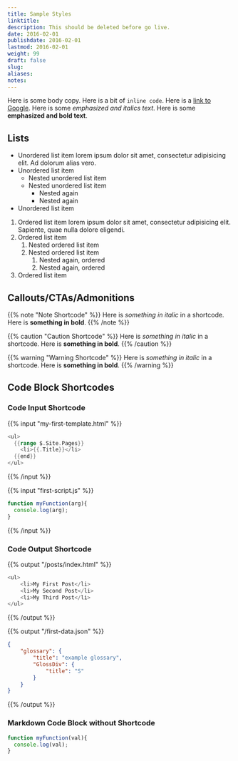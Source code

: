 ```yaml
---
title: Sample Styles
linktitle:
description: This should be deleted before go live.
date: 2016-02-01
publishdate: 2016-02-01
lastmod: 2016-02-01
weight: 99
draft: false
slug:
aliases:
notes:
---
```


Here is some body copy. Here is a bit of `inline code`. Here is a [link to Google](https://www.google.com). Here is some *emphasized and italics text*. Here is some **emphasized and bold text**.

## Lists

* Unordered list item lorem ipsum dolor sit amet, consectetur adipisicing elit. Ad dolorum alias vero.
* Unordered list item
    * Nested unordered list item
    * Nested unordered list item
        * Nested again
        * Nested again
* Unordered list item

1. Ordered list item lorem ipsum dolor sit amet, consectetur adipisicing elit. Sapiente, quae nulla dolore eligendi.
2. Ordered list item
    1. Nested ordered list item
    2. Nested ordered list item
        1. Nested again, ordered
        2. Nested again, ordered
3. Ordered list item

## Callouts/CTAs/Admonitions

{{% note "Note Shortcode" %}}
Here is *something in italic* in a shortcode. Here is **something in bold**.
{{% /note %}}

{{% caution "Caution Shortcode" %}}
Here is *something in italic* in a shortcode. Here is **something in bold**.
{{% /caution %}}

{{% warning "Warning Shortcode" %}}
Here is *something in italic* in a shortcode. Here is **something in bold**.
{{% /warning %}}

## Code Block Shortcodes

### Code Input Shortcode

{{% input "my-first-template.html" %}}
```go
<ul>
  {{range $.Site.Pages}}
    <li>{{.Title}}</li>
  {{end}}
</ul>
```
{{% /input %}}

{{% input "first-script.js" %}}
```js
function myFunction(arg){
  console.log(arg);
}
```
{{% /input %}}

### Code Output Shortcode

{{% output "/posts/index.html" %}}
```go
<ul>
    <li>My First Post</li>
    <li>My Second Post</li>
    <li>My Third Post</li>
</ul>
```
{{% /output %}}

{{% output "/first-data.json" %}}
```json
{
    "glossary": {
        "title": "example glossary",
        "GlossDiv": {
            "title": "S"
        }
    }
}
```
{{% /output %}}

### Markdown Code Block without Shortcode

```javascript
function myFunction(val){
  console.log(val);
}
```
